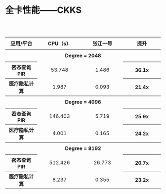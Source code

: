  
 # 全卡性能——CKKS

<br/><br/>
 <tbody> 
<table>
  <tr style="width:1300px; text-align:center; vertical-align:middle;height:40px;">
    <th style="width:1300px; text-align:center; vertical-align:middle;height:40px;" >
    应用/平台 
    </th>
    <th style="width:1300px; text-align:center; vertical-align:middle;height:40px;">
    CPU（s） 
    </th>
    <th style="width:1300px; text-align:center; vertical-align:middle;height:40px;" >
    张江一号  
    </th>
    <th style="width:1300px; text-align:center; vertical-align:middle;height:40px;" >
    提升     
    </th>
  </tr>
  <tr>
<th  colspan="4" style="width:1300px; text-align:center; vertical-align:middle;height:40px;">
Degree = 2048
</th>
 </tr>
  <tr style="width:1300px; text-align:center; vertical-align:middle;height:40px;" >
    <th style="width:1300px; text-align:center; vertical-align:middle;height:40px;" >
    密态查询PIR
    </th >
    <td style="width:1300px; text-align:center; vertical-align:middle;height:40px;" >
      53.748
    </td>
    <td style="width:1300px; text-align:center; vertical-align:middle;height:40px;" >
      1.486
    </td>
    <th style="width:1300px; text-align:center; vertical-align:middle;height:40px;" >
      36.1x
    </th>
  </tr>
 <tr>
    <th style="width:1300px; text-align:center; vertical-align:middle;height:40px;" >
    医疗隐私计算
    </th>
    <td style="width:1300px; text-align:center; vertical-align:middle;height:40px;" >
      1.987
    </td>
    <td style="width:1300px; text-align:center; vertical-align:middle;height:40px;" >
      0.093
    </td>
    <th style="width:1300px; text-align:center; vertical-align:middle;height:40px;" >
      21.4x
    </th>
  </tr>

  <tr>
<th  colspan="4" style="width:1300px; text-align:center; vertical-align:middle;height:40px;">
Degree = 4096
</th>
 </tr>
  <tr style="width:1300px; text-align:center; vertical-align:middle;height:40px;" >
    <th style="width:1300px; text-align:center; vertical-align:middle;height:40px;" >
    密态查询PIR
    </th >
    <td style="width:1300px; text-align:center; vertical-align:middle;height:40px;" >
      146.403
    </td>
    <td style="width:1300px; text-align:center; vertical-align:middle;height:40px;" >
      5.719
    </td>
    <th style="width:1300px; text-align:center; vertical-align:middle;height:40px;" >
      25.9x
    </th>
  </tr>
 <tr>
    <th style="width:1300px; text-align:center; vertical-align:middle;height:40px;" >
    医疗隐私计算
    </th>
    <td style="width:1300px; text-align:center; vertical-align:middle;height:40px;" >
      4.001
    </td>
    <td style="width:1300px; text-align:center; vertical-align:middle;height:40px;" >
      0.165
    </td>
    <th style="width:1300px; text-align:center; vertical-align:middle;height:40px;" >
      24.2x
    </th>
  </tr>

  <tr>
<th  colspan="4" style="width:1300px; text-align:center; vertical-align:middle;height:40px;">
Degree = 8192
</th>
 </tr>
  <tr style="width:1300px; text-align:center; vertical-align:middle;height:40px;" >
    <th style="width:1300px; text-align:center; vertical-align:middle;height:40px;" >
    密态查询PIR
    </th >
    <td style="width:1300px; text-align:center; vertical-align:middle;height:40px;" >
      512.426
    </td>
    <td style="width:1300px; text-align:center; vertical-align:middle;height:40px;" >
      26.773
    </td>
    <th style="width:1300px; text-align:center; vertical-align:middle;height:40px;" >
      20.7x
    </th>
  </tr>
 <tr>
    <th style="width:1300px; text-align:center; vertical-align:middle;height:40px;" >
    医疗隐私计算
    </th>
    <td style="width:1300px; text-align:center; vertical-align:middle;height:40px;" >
      8.237
    </td>
    <td style="width:1300px; text-align:center; vertical-align:middle;height:40px;" >
      0.355
    </td>
    <th style="width:1300px; text-align:center; vertical-align:middle;height:40px;" >
      23.2x
    </th>
  </tr>



 </tbody> 
</table>
